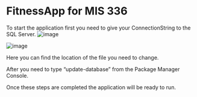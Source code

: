 # FitnessApp for MIS 336

To start the application first you need to give your ConnectionString to the SQL Server.
![image](https://github.com/bcukran/FitnessApp/assets/77198864/eed5c34e-dc41-41b3-aa5d-64f76e98d165)

![image](https://github.com/bcukran/FitnessApp/assets/77198864/95119c72-d32f-4b7d-b7b8-472e587e02cd)

Here you can find the location of the file you need to change. 

After you need to type “update-database” from the Package Manager Console. 

Once these steps are completed the application will be ready to run.


